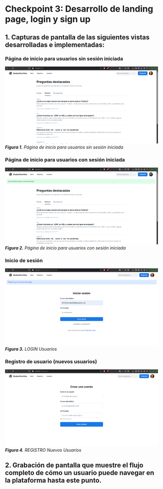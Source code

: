 # Checkpoint 3: Desarrollo de landing page, login y sign up

## 1. Capturas de pantalla de las siguientes vistas desarrolladas e implementadas:

### Página de inicio para usuarios sin sesión iniciada

![Inicio sin sesion](index_sin-sesion.png)
***Figura 1.** Página de inicio para usuarios sin sesión iniciada*

### Página de inicio para usuarios con sesión iniciada

![Inicio con sesion](index_con-sesion.png)
***Figura 2.** Página de inicio para usuarios con sesión iniciada*

### Inicio de sesión

![Login](login.png)
***Figura 3.** LOGIN Usuarios*

### Registro de usuario (nuevos usuarios)

![Registro](register.png)
***Figura 4.** REGISTRO Nuevos Usuarios*

## 2. Grabación de pantalla que muestre el flujo completo de cómo un usuario puede navegar en la plataforma hasta este punto.

